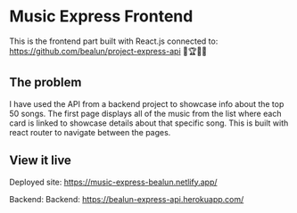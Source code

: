 # Music Express Frontend

This is the frontend part built with React.js connected to: https://github.com/bealun/project-express-api 🎼🏆💥🌼

## The problem

I have used the API from a backend project to showcase info about the top 50 songs. The first page displays all of the music from the list where each card is linked to showcase details about that specific song. This is built with react router to navigate between the pages. 

## View it live

Deployed site: https://music-express-bealun.netlify.app/

Backend: Backend: https://bealun-express-api.herokuapp.com/
